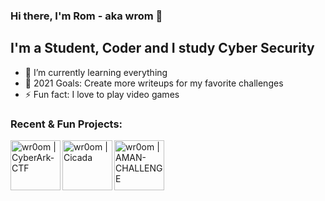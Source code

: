 ### Hi there, I'm Rom - aka wrom 👋



## I'm a Student, Coder and I study Cyber Security

- 🌱 I’m currently learning everything 
- 🥅 2021 Goals: Create more writeups for my favorite challenges
- ⚡ Fun fact: I love to play video games

### Recent & Fun Projects:
[<img align="left" alt="wr0om | CyberArk-CTF" width="80px" src="https://img.icons8.com/color/452/cyberark.png" />][CyberArk]
[<img align="left" alt="wr0om | Cicada" width="80px" src="https://i.ibb.co/Mpxxytj/ic-launcher-round.png" />][Cicada]
[<img align="left" alt="wr0om | AMAN-CHALLENGE" width="80px" src="https://upload.wikimedia.org/wikipedia/commons/6/68/AmanLogo.svg" />][AMAN]

<br />

[Cicada]: https://github.com/wr0om/Cicada
[AMAN]: https://github.com/wr0om/AMAN-Passover-2021-Writeup
[CyberArk]: https://github.com/wr0om/CyberArk-CTF/blob/main/The%20search%20for%20a%20higher%20being.md
